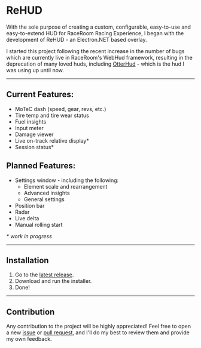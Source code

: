 # ReHUD
With the sole purpose of creating a custom, configurable, easy-to-use and easy-to-extend HUD for RaceRoom Racing Experience, I began with the development of ReHUD - an Electron.NET based overlay.

I started this project following the recent increase in the number of bugs which are currently live in RaceRoom's WebHud framework, resulting in the deprecation of many loved huds, including [OtterHud](https://forum.kw-studios.com/index.php?threads/otterhud-a-custom-webhud-with-additional-features.13152/) - which is the hud I was using up until now.

---

## Current Features:
 - MoTeC dash (speed, gear, revs, etc.)
 - Tire temp and tire wear status
 - Fuel insights
 - Input meter
 - Damage viewer
 - Live on-track relative display*
 - Session status*

## Planned Features:
 - Settings window - including the following:
    - Element scale and rearrangement
    - Advanced insights
    - General settings
 - Position bar
 - Radar
 - Live delta
 - Manual rolling start

_\* work in progress_

---

## Installation
1. Go to the [latest release](https://github.com/Yuvix25/R3E-Electron-Overlay/releases/latest).
2. Download and run the installer.
3. Done!

---

## Contribution
Any contribution to the project will be highly appreciated! Feel free to open a new [issue](https://github.com/Yuvix25/R3E-Electron-Overlay/issues/new/choose) or [pull request](https://github.com/Yuvix25/R3E-Electron-Overlay/compare), and I'll do my best to review them and provide my own feedback.
